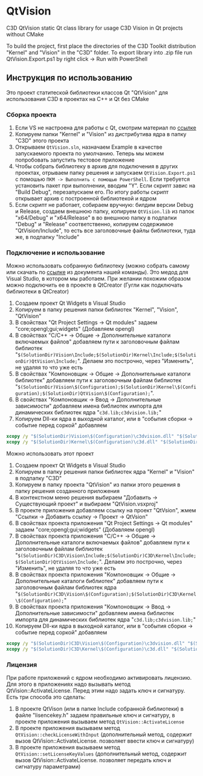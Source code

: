 # QtVision

C3D QtVision static Qt class library for usage C3D Vision in Qt projects without CMake

To build the project, first place the directories of the C3D Toolkit distribution "Kernel" and "Vision" in the "C3D" folder.
To export library into .zip file run QtVision.Export.ps1 by right click -> Run with PowerShell

## Инструкция по использованию

Это проект статитеской библиотеки классов Qt "QtVision" для использования C3D в проектах на C++ и Qt без CMake

### Сборка проекта

1. Если VS не настроена для работы с Qt, смотрим материал по [ссылке](http://wiki.mpu-cloud.ru/c3d-vision-getting-started)
1. Копируем папки "Kernel" и "Vision" из дистрибутива ядра в папку "C3D" этого проекта
1. Открываем `QtVision.sln`, назначаем Example в качестве запускаемого проекта по умолчанию. Теперь мы можем попробовать запустить тестовое приложение
1. Чтобы собрать библиотеку в архив для подключения в других проектах, отрываем папку решения и запускаем `QtVision.Export.ps1` с помошью `ПКМ -> Выполнить с помощью PowerShell`. Если требуется установить пакет при выполнении, вводим "Y". Если скрипт завис на "Build Debug", перезапускаем его. По итогу работы скрипт открывает архив с построенной библиотекой и ядром
1. Если скрипт не работает, собираем вручную: билдим версии Debug и Release, создаем внешнюю папку, копируем `QtVision.lib` из папок "x64/Debug" и "x64/Release" в во внешнюю папку в подпапки "Debug" и "Release" соответственно, копируем содержимое "QtVision/Include", то есть все заголовочные файлы библиотеки, туда же, в подпапку "Include"

### Подключение и использование

Можно использовать собранную библиотеку (можно собрать самому или скачать по [ссылке](https://clck.ru/YsCKE) из документа нашей команды). Это медод для Visual Studio, в котором мы работаем. При желании похожим образом можно подключить ее в проекте в QtCreator (Гугли как подключать библиотеки в QtCreator)

1. Создаем проект Qt Widgets в Visual Studio
1. Копируем в папку решения папки библиотек "Kernel", "Vision", "QtVision"
1. В свойствах "Qt Project Settings -> Qt modules" задаем "core;opengl;gui;widgets" (Добавляем opengl)
1. В свойствах "C/C++ -> Общие -> Дополнительные каталоги включаемых файлов" добавляем пути к заголовочным файлам библиотек "`$(SolutionDir)Vision\Include;$(SolutionDir)Kernel\Include;$(SolutionDir)QtVision\Include;`". Делаем это построчно, через "Изменить", не удаляя то что уже есть
1. В свойствах "Компоновщик -> Общие -> Дополнительные каталоги библиотек" добавляем пути к заголовочным файлам библиотек "`$(SolutionDir)Vision\$(Configuration);$(SolutionDir)Kernel\$(Configuration);$(SolutionDir)QtVision\$(Configuration);`".
1. В свойствах "Компоновщик -> Ввод -> Дополнительные зависимости" добавляем имена библиотек импорта для динамических библиотек ядра "`c3d.lib;c3dvision.lib;`"
1. Копируем Dll-ки ядра в выходной каталог, или в "события сборки -> событие перед соркой" добавляем

```cmd
xcopy /y "$(SolutionDir)Vision\$(Configuration)\c3dvision.dll" "$(SolutionDir)$(Platform)\$(Configuration)"
xcopy /y "$(SolutionDir)Kernel\$(Configuration)\c3d.dll" "$(SolutionDir)$(Platform)\$(Configuration)"
```

Можно использовать этот проект

1. Создаем проект Qt Widgets в Visual Studio
1. Копируем в папку решения папки библиотек ядра "Kernel" и "Vision" в подпапку "C3D"
1. Копируем в папку проекта "QtVision" из папки этого решения в папку решения созданного приложения
1. В контекстном меню решения выбираем "Добавить -> Существующий проект" и выбираем "QtVision.vsxproj"
1. В проекте приложения добавляем ссылку на проект "QtVsion", жмем "Ссылки -> Добавить ссылку -> Проект -> QtVsion"
1. В свойствах проекта приложения "Qt Project Settings -> Qt modules" задаем "core;opengl;gui;widgets" (Добавляем opengl)
1. В свойствах проекта приложения "C/C++ -> Общие -> Дополнительные каталоги включаемых файлов" добавляем пути к заголовочным файлам библиотек "`$(SolutionDir)C3D\Vision\Include;$(SolutionDir)C3D\Kernel\Include;$(SolutionDir)QtVision\Include;`". Делаем это построчно, через "Изменить", не удаляя то что уже есть
1. В свойствах проекта приложения "Компоновщик -> Общие -> Дополнительные каталоги библиотек" добавляем пути к заголовочным файлам библиотек ядра "`$(SolutionDir)C3D\Vision\$(Configuration);$(SolutionDir)C3D\Kernel\$(Configuration);`"
1. В свойствах проекта приложения "Компоновщик -> Ввод -> Дополнительные зависимости" добавляем имена библиотек импорта для динамических библиотек ядра "`c3d.lib;c3dvision.lib;`"
1. Копируем Dll-ки ядра в выходной каталог, или в "события сборки -> событие перед соркой" добавляем

```cmd
xcopy /y "$(SolutionDir)C3D\Vision\$(Configuration)\c3dvision.dll" "$(SolutionDir)$(Platform)\$(Configuration)"
xcopy /y "$(SolutionDir)C3D\Kernel\$(Configuration)\c3d.dll" "$(SolutionDir)$(Platform)\$(Configuration)"
```

### Лицензия

При работе приложений с ядром необходимо активировать лицензию. Для этого в приложениях надо вызывать метод QtVision::ActivateLicense. Перед этим надо задать ключ и сигнатуру. Есть три способа это сделать:

1. В проекте QtVison (или в папке Include собранной библиотеки) в файле "lisencekey.h" задаем правильные ключ и сигнатуру, в проекте приложения вызываем метод `QtVision::ActivateLicense`
1. В проекте приложения вызываем метод `QtVision::checkLicenseWithInput` (дополнительный метод, содержит вызов QtVision::ActivateLicense. позволяет ввести ключ и сигнатуру)
1. В проекте приложения вызываем метод `QtVision::setLicenseKeyValues` (дополнительный метод, содержит вызов QtVision::ActivateLicense. позволяет передать ключ и сигнатуру параметрами)
